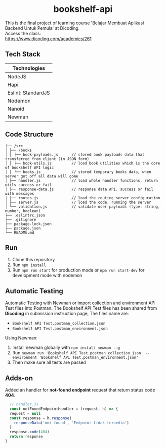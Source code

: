 <h1 align="center"><b>bookshelf-api</b></h1>

This is the final project of learning course 'Belajar Membuat Aplikasi Backend Untuk Pemula' at Dicoding.\
Access the class:\
https://www.dicoding.com/academies/261

## Tech Stack

| Technologies       |
| ------------------ |
| NodeJS             |
| Hapi               |
| Eslint: StandardJS |
| Nodemon            |
| Nanoid             |
| Newman             |

## Code Structure
```
├── /src
│ ├── /books
│ │ ├── book-payloads.js      // stored book payloads data that transferred from client (in JSON form)
│ │ ├── book-utils.js         // load book utilities which is the core of bookshelf API logic
│ │ └── books.js              // stored temporary books data, when server got off all data will gone
│ ├── handler.js              // load whole handler functions, return utils success or fail
│ ├── response-data.js        // response data API, success or fail with messages
│ ├── routes.js               // load the routing server configuration
│ ├── server.js               // load the code, running the server
│ └── validation.js           // validate user payloads (type: string, number, boolean)
├── .eslintrc.json
├── .gitignore
├── package-lock.json
├── package.json
└── README.md
```

## Run

1. Clone this repository
2. Run `npm install`
3. Run `npm run start` for production mode or `npm run start-dev` for development mode with nodemon

## Automatic Testing

Automatic Testing with Newman or import collection and environment API Test files into Postman. The Bookshelf API Test files has been shared from **Dicoding** in submission instruction page, The files name are:
- `Bookshelf API Test.postman_collection.json`
- `Bookshelf API Test.postman_environment.json`

Using Newman:
1. Install newman globally with `npm install newman --g`
2. Run `newman run 'Bookshelf API Test.postman_collection.json' --environment 'Bookshelf API Test.postman_environment.json'`
3. Then make sure all tests are passed

## Adds-on

Added an handler for **not-found endpoint** request that return status code **404**.
```js
  // handler.js
  const notFoundEndpointHandler = (request, h) => {
  request = null
  const response = h.response(
    responseData('not-found', 'Endpoint tidak tersedia')
  )
  response.code(404)
  return response
}
```